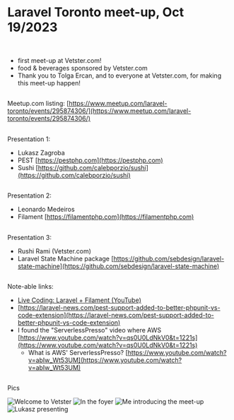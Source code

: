 # Laravel Toronto meet-up, Oct 19/2023
<br>

- first meet-up at Vetster.com!
- food & beverages sponsored by Vetster.com
- Thank you to Tolga Ercan, and to everyone at Vetster.com, for making this meet-up happen!

##
Meetup.com listing: [https://www.meetup.com/laravel-toronto/events/295874306/](https://www.meetup.com/laravel-toronto/events/295874306/)

##
Presentation 1:
- Lukasz Zagroba
- PEST [https://pestphp.com](https://pestphp.com)
- Sushi [https://github.com/calebporzio/sushi](https://github.com/calebporzio/sushi)

## 
Presentation 2:
- Leonardo Medeiros
- Filament [https://filamentphp.com](https://filamentphp.com)

##
Presentation 3:
- Rushi Rami (Vetster.com)
- Laravel State Machine package [https://github.com/sebdesign/laravel-state-machine](https://github.com/sebdesign/laravel-state-machine)

##
Note-able links:
- [Live Coding: Laravel + Filament (YouTube)](https://www.youtube.com/watch?v=3gKjnFTE3Fs)
- [https://laravel-news.com/pest-support-added-to-better-phpunit-vs-code-extension](https://laravel-news.com/pest-support-added-to-better-phpunit-vs-code-extension)
- I found the "ServerlessPresso" video where AWS [https://www.youtube.com/watch?v=qs0U0LdNkV0&t=1221s](https://www.youtube.com/watch?v=qs0U0LdNkV0&t=1221s)
  - What is AWS' ServerlessPresso? [https://www.youtube.com/watch?v=abIw_Wt53UM](https://www.youtube.com/watch?v=abIw_Wt53UM)

##
Pics

![Welcome to Vetster](/IMG_1239.png)
![In the foyer](/IMG_1243.png)
![Me introducing the meet-up](/IMG_1245.png)
![Lukasz presenting](/IMG_1250.png)
